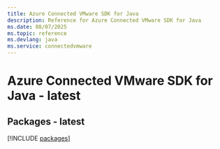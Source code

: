 ```yaml
---
title: Azure Connected VMware SDK for Java
description: Reference for Azure Connected VMware SDK for Java
ms.date: 08/07/2025
ms.topic: reference
ms.devlang: java
ms.service: connectedvmware
---
```

# Azure Connected VMware SDK for Java - latest
## Packages - latest
[!INCLUDE [packages](connected-vmware-index.md)]